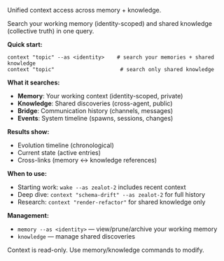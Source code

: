 Unified context access across memory + knowledge.

Search your working memory (identity-scoped) and shared knowledge (collective truth) in one query.

**Quick start:**
```
context "topic" --as <identity>    # search your memories + shared knowledge
context "topic"                     # search only shared knowledge
```

**What it searches:**
- **Memory**: Your working context (identity-scoped, private)
- **Knowledge**: Shared discoveries (cross-agent, public)
- **Bridge**: Communication history (channels, messages)
- **Events**: System timeline (spawns, sessions, changes)

**Results show:**
- Evolution timeline (chronological)
- Current state (active entries)
- Cross-links (memory ↔ knowledge references)

**When to use:**
- Starting work: `wake --as zealot-2` includes recent context
- Deep dive: `context "schema-drift" --as zealot-2` for full history
- Research: `context "render-refactor"` for shared knowledge only

**Management:**
- `memory --as <identity>` — view/prune/archive your working memory
- `knowledge` — manage shared discoveries

Context is read-only. Use memory/knowledge commands to modify.
